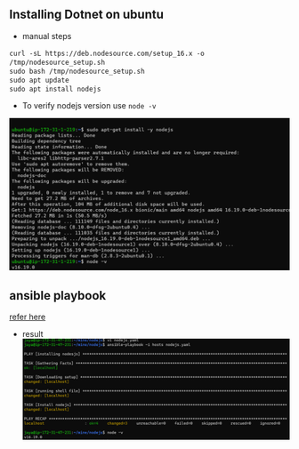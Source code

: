 Installing Dotnet on ubuntu
----------------------------

* manual steps
```
curl -sL https://deb.nodesource.com/setup_16.x -o /tmp/nodesource_setup.sh
sudo bash /tmp/nodesource_setup.sh
sudo apt update
sudo apt install nodejs
```
* To verify nodejs version use ` node -v `


![image](images/ansible1.png)

## ansible playbook

[refer here](https://github.com/jayainjeti/mine/blob/main/nodejs/nodejs.yaml)

* result
![preview](images/ansible2.png)